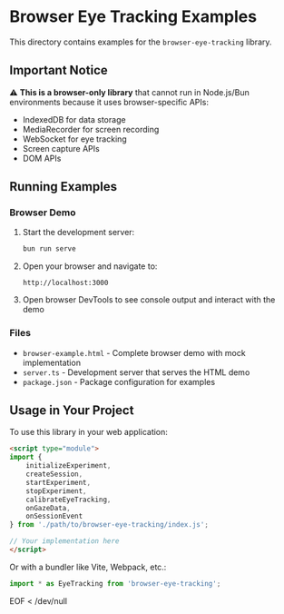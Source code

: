 # Browser Eye Tracking Examples

This directory contains examples for the `browser-eye-tracking` library.

## Important Notice

⚠️ **This is a browser-only library** that cannot run in Node.js/Bun environments because it uses browser-specific APIs:

- IndexedDB for data storage
- MediaRecorder for screen recording
- WebSocket for eye tracking
- Screen capture APIs
- DOM APIs

## Running Examples

### Browser Demo

1. Start the development server:
   ```bash
   bun run serve
   ```

2. Open your browser and navigate to:
   ```
   http://localhost:3000
   ```

3. Open browser DevTools to see console output and interact with the demo

### Files

- `browser-example.html` - Complete browser demo with mock implementation
- `server.ts` - Development server that serves the HTML demo
- `package.json` - Package configuration for examples

## Usage in Your Project

To use this library in your web application:

```html
<script type="module">
import {
    initializeExperiment,
    createSession,
    startExperiment,
    stopExperiment,
    calibrateEyeTracking,
    onGazeData,
    onSessionEvent
} from './path/to/browser-eye-tracking/index.js';

// Your implementation here
</script>
```

Or with a bundler like Vite, Webpack, etc.:

```javascript
import * as EyeTracking from 'browser-eye-tracking';
```
EOF < /dev/null